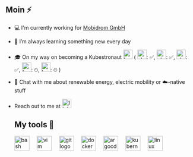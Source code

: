 ## Moin ⚡

- 💻 I'm currently working for [Mobidrom GmbH](https://mobidrom.nrw)
- 🌱 I’m always learning something new every day
- 🎓 On my way on becoming a Kubestronaut
  <img src="https://www.cncf.io/wp-content/uploads/2024/03/kubestronaut-stacked-color.svg" height="25" alt="kubestronaut logo" />
  (
  <img src="https://www.cncf.io/wp-content/uploads/2021/09/kubernetes-ckad-color.svg" height="25" alt="ckad logo" />: ✅,
  <img src="https://www.cncf.io/wp-content/uploads/2021/09/kubernetes-cka-color.svg" height="25" alt="cka logo" />: ✅,
  <img src="https://www.cncf.io/wp-content/uploads/2020/11/kubernetes-security-specialist-logo.svg" height="25" alt="cks logo" />: ✅,
  <img src="https://www.cncf.io/wp-content/uploads/2021/09/kcna_color.svg" height="25" alt="kcna logo" />: ⏲,
  <img src="https://www.cncf.io/wp-content/uploads/2024/03/kubernetes-kcsa-color.svg" height="25" alt="kcsa logo" />: ⏲
  )
- 💬 Chat with me about renewable energy, electric mobility or ☁️-native stuff
- Reach out to me at 
  <a href="https://www.linkedin.com/in/funk-john" target="_blank">
    <img src="https://img.shields.io/static/v1?message=LinkedIn&logo=linkedin&label=&color=0077B5&logoColor=white&labelColor=&style=for-the-badge" height="25" alt="linkedin logo"  />
  </a>

  ## My tools 🧰
  <div align="left">
  <img src="https://cdn.jsdelivr.net/gh/devicons/devicon/icons/bash/bash-original.svg" height="40" alt="bash logo"  />
  <img width="12" />
  <img src="https://cdn.jsdelivr.net/gh/devicons/devicon/icons/vim/vim-original.svg" height="40" alt="vim logo"  />
  <img width="12" />
  <img src="https://cdn.jsdelivr.net/gh/devicons/devicon/icons/git/git-original.svg" height="40" alt="git logo"  />
  <img width="12" />
  <img src="https://cdn.jsdelivr.net/gh/devicons/devicon/icons/docker/docker-original.svg" height="40" alt="docker logo"  />
  <img width="12" />
  <img src="https://cdn.jsdelivr.net/gh/devicons/devicon/icons/argocd/argocd-original.svg" height="40" alt="argocd logo"  />
  <img width="12" />
  <img src="https://cdn.jsdelivr.net/gh/devicons/devicon/icons/kubernetes/kubernetes-plain.svg" height="40" alt="kubernetes logo"  />
  <img width="12" />
  <img src="https://cdn.jsdelivr.net/gh/devicons/devicon/icons/linux/linux-original.svg" height="40" alt="linux logo"  />
  <img width="12" />
</div>
